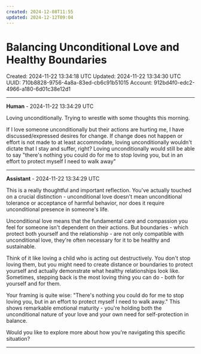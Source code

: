 ```yaml
---
created: 2024-12-08T11:55
updated: 2024-12-12T09:04
---
```

# Balancing Unconditional Love and Healthy Boundaries

Created: 2024-11-22 13:34:18 UTC
Updated: 2024-11-22 13:34:30 UTC
UUID: 710b8828-9756-4a8a-83ed-cb6c91b51015
Account: 912bd4f0-edc2-4966-a180-6d01c38e12d1

---

**Human** - 2024-11-22 13:34:29 UTC

Loving unconditionally. Trying to wrestle with some thoughts this morning. 

If I love someone unconditionally but their actions are hurting me, I have discussed/expressed desires for change. If change does not happen or effort is not made to at least accommodate, loving unconditionally wouldn't dictate that I stay and suffer, right? Loving unconditionally would still be able to say "there's nothing you could do for me to stop loving you, but in an effort to protect myself I need to walk away"

---

**Assistant** - 2024-11-22 13:34:29 UTC

 This is a really thoughtful and important reflection. You've actually touched on a crucial distinction - unconditional love doesn't mean unconditional tolerance or acceptance of harmful behavior, nor does it require unconditional presence in someone's life.

Unconditional love means that the fundamental care and compassion you feel for someone isn't dependent on their actions. But boundaries - which protect both yourself and the relationship - are not only compatible with unconditional love, they're often necessary for it to be healthy and sustainable.

Think of it like loving a child who is acting out destructively. You don't stop loving them, but you might need to create distance or boundaries to protect yourself and actually demonstrate what healthy relationships look like. Sometimes, stepping back is the most loving thing you can do - both for yourself and for them.

Your framing is quite wise: "There's nothing you could do for me to stop loving you, but in an effort to protect myself I need to walk away." This shows remarkable emotional maturity - you're holding both the unconditional nature of your love and your own need for self-protection in balance.

Would you like to explore more about how you're navigating this specific situation?

---

